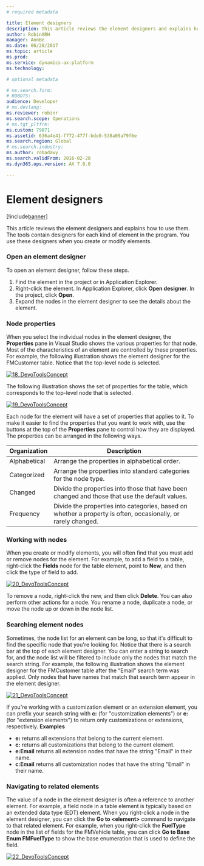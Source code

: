 ```yaml
---
# required metadata

title: Element designers
description: This article reviews the element designers and explains how to use them.
author: RobinARH
manager: AnnBe
ms.date: 06/20/2017
ms.topic: article
ms.prod: 
ms.service: dynamics-ax-platform
ms.technology: 

# optional metadata

# ms.search.form: 
# ROBOTS: 
audience: Developer
# ms.devlang: 
ms.reviewer: robinr
ms.search.scope: Operations
# ms.tgt_pltfrm: 
ms.custom: 79871
ms.assetid: 636a4e41-f772-477f-bde8-538a09a79f6e
ms.search.region: Global
# ms.search.industry: 
ms.author: robadawy
ms.search.validFrom: 2016-02-28
ms.dyn365.ops.version: AX 7.0.0

---
```


# Element designers

[!include[banner](../includes/banner.md)]


This article reviews the element designers and explains how to use them. The tools contain designers for each kind of element in the program. You use these designers when you create or modify elements.

### Open an element designer

To open an element designer, follow these steps.

1.  Find the element in the project or in Application Explorer.
2.  Right-click the element. In Application Explorer, click **Open designer**. In the project, click **Open**.
3.  Expand the nodes in the element designer to see the details about the element.

### Node properties

When you select the individual nodes in the element designer, the **Properties** pane in Visual Studio shows the various properties for that node. Most of the characteristics of an element are controlled by these properties. For example, the following illustration shows the element designer for the FMCustomer table. Notice that the top-level node is selected. 

[![18\_DevoToolsConcept](./media/18_devotoolsconcept.png)](./media/18_devotoolsconcept.png)

The following illustration shows the set of properties for the table, which corresponds to the top-level node that is selected. 

[![19\_DevoToolsConcept](./media/19_devotoolsconcept.png)](./media/19_devotoolsconcept.png) 

Each node for the element will have a set of properties that applies to it. To make it easier to find the properties that you want to work with, use the buttons at the top of the **Properties** pane to control how they are displayed. The properties can be arranged in the following ways.

| Organization | Description                                                                                                   |
|--------------|---------------------------------------------------------------------------------------------------------------|
| Alphabetical | Arrange the properties in alphabetical order.                                                                 |
| Categorized  | Arrange the properties into standard categories for the node type.                                            |
| Changed      | Divide the properties into those that have been changed and those that use the default values.                |
| Frequency    | Divide the properties into categories, based on whether a property is often, occasionally, or rarely changed. |

### Working with nodes

When you create or modify elements, you will often find that you must add or remove nodes for the element. For example, to add a field to a table, right-click the **Fields** node for the table element, point to **New**, and then click the type of field to add. 

[![20\_DevoToolsConcept](./media/20_devotoolsconcept.png)](./media/20_devotoolsconcept.png) 

To remove a node, right-click the new, and then click **Delete**. You can also perform other actions for a node. You rename a node, duplicate a node, or move the node up or down in the node list.

### Searching element nodes

Sometimes, the node list for an element can be long, so that it's difficult to find the specific node that you're looking for. Notice that there is a search bar at the top of each element designer. You can enter a string to search for, and the node list will be filtered to include only the nodes that match the search string. For example, the following illustration shows the element designer for the FMCustomer table after the “Email” search term was applied. Only nodes that have names that match that search term appear in the element designer. 

[![21\_DevoToolsConcept](./media/21_devotoolsconcept.png)](./media/21_devotoolsconcept.png) 

If you're working with a customization element or an extension element, you can prefix your search string with **c:** (for "customization elements") or **e:** (for "extension elements") to return only customizations or extensions, respectively. **Examples**

-   **e:** returns all extensions that belong to the current element.
-   **c:** returns all customizations that belong to the current element.
-   **e:Email** returns all extension nodes that have the string "Email" in their name.
-   **c:Email** returns all customization nodes that have the string "Email" in their name.

### Navigating to related elements

The value of a node in the element designer is often a reference to another element. For example, a field node in a table element is typically based on an extended data type (EDT) element. When you right-click a node in the element designer, you can click the **Go to &lt;element&gt;** command to navigate to that related element. For example, when you right-click the **FuelType** node in the list of fields for the FMVehicle table, you can click **Go to Base Enum FMFuelType** to show the base enumeration that is used to define the field. 

[![22\_DevoToolsConcept](./media/22_devotoolsconcept.png)](./media/22_devotoolsconcept.png)



